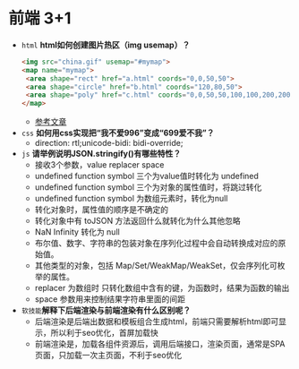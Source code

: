 # 前端 3+1
- `html` **html如何创建图片热区（img usemap）？**
    ```html
    <img src="china.gif" usemap="#mymap">
    <map name="mymap">
     <area shape="rect" href="a.html" coords="0,0,50,50">
     <area shape="circle" href="b.html" coords="120,80,50">
     <area shape="poly" href="c.html" coords="0,0,50,50,100,100,200,200">
    </map>
    ```
    - [参考文章](https://www.cnblogs.com/mq0036/p/3337327.html)
- `css`  **如何用css实现把“我不爱996”变成“699爱不我”？**
    - direction: rtl;unicode-bidi: bidi-override;
- `js`   **请举例说明JSON.stringify()有哪些特性？**
    - 接收3个参数，value replacer  space
    -  undefined function symbol 三个为value值时转化为 undefined
    -  undefined function symbol 三个为对象的属性值时，将跳过转化
    -  undefined function symbol 为数组元素时，转化为null
    - 转化对象时，属性值的顺序是不确定的
    - 转化对象中有 toJSON 方法返回什么就转化为什么其他忽略
    - NaN Infinity 转化为 null
    - 布尔值、数字、字符串的包装对象在序列化过程中会自动转换成对应的原始值。
    - 其他类型的对象，包括 Map/Set/WeakMap/WeakSet，仅会序列化可枚举的属性。
    - replacer 为数组时 只转化数组中含有的键，为函数时，结果为函数的输出
    - space 参数用来控制结果字符串里面的间距
- `软技能`**解释下后端渲染与前端渲染有什么区别呢？**
    - 后端渲染是后端出数据和模板组合生成html，前端只需要解析html即可显示，所以利于seo优化，首屏加载快
    - 前端渲染是，加载各组件资源后，调用后端接口，渲染页面，通常是SPA页面，只加载一次主页面，不利于seo优化